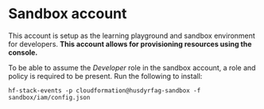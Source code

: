 # Sandbox account

This account is setup as the learning playground and sandbox environment for
developers. **This account allows for provisioning resources using the
console.**


To be able to assume the *Developer* role in the sandbox account, a role and policy is required to
be present. Run the following to install:

```
hf-stack-events -p cloudformation@husdyrfag-sandbox -f sandbox/iam/config.json
```
